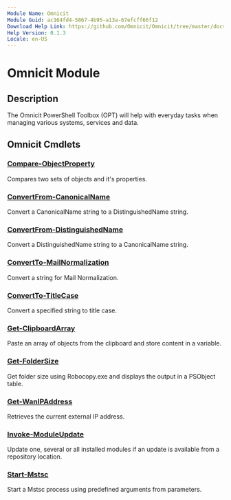 ```yaml
---
Module Name: Omnicit
Module Guid: ac164fd4-5867-4b95-a13a-67efcff66f12
Download Help Link: https://github.com/Omnicit/Omnicit/tree/master/docs/en-US
Help Version: 0.1.3
Locale: en-US
---
```


# Omnicit Module
## Description
The Omnicit PowerShell Toolbox (OPT) will help with everyday tasks when managing various systems, services and data.

## Omnicit Cmdlets
### [Compare-ObjectProperty](Compare-ObjectProperty.md)
Compares two sets of objects and it's properties.

### [ConvertFrom-CanonicalName](ConvertFrom-CanonicalName.md)
Convert a CanonicalName string to a DistinguishedName string.

### [ConvertFrom-DistinguishedName](ConvertFrom-DistinguishedName.md)
Convert a DistinguishedName string to a CanonicalName string.

### [ConvertTo-MailNormalization](ConvertTo-MailNormalization.md)
Convert a string for Mail Normalization.

### [ConvertTo-TitleCase](ConvertTo-TitleCase.md)
Convert a specified string to title case.

### [Get-ClipboardArray](Get-ClipboardArray.md)
Paste an array of objects from the clipboard and store content in a variable.

### [Get-FolderSize](Get-FolderSize.md)
Get folder size using Robocopy.exe and displays the output in a PSObject table.

### [Get-WanIPAddress](Get-WanIPAddress.md)
Retrieves the current external IP address.

### [Invoke-ModuleUpdate](Invoke-ModuleUpdate.md)
Update one, several or all installed modules if an update is available from a repository location.

### [Start-Mstsc](Start-Mstsc.md)
Start a Mstsc process using predefined arguments from parameters.
